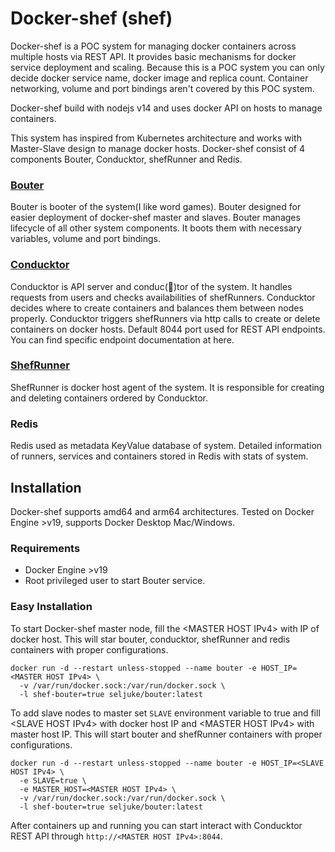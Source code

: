 # Docker-shef (shef)

Docker-shef is a POC system for managing docker containers across multiple hosts via REST API. It provides basic mechanisms for docker service deployment and scaling. Because this is a POC system you can only decide docker service name, docker image and replica count. Container networking, volume and port bindings aren't covered by this POC system.

Docker-shef build with nodejs v14 and uses docker API on hosts to manage containers.

This system has inspired from Kubernetes architecture and works with Master-Slave design to manage docker hosts. Docker-shef consist of 4 components Bouter, Conducktor, shefRunner and Redis.

### [Bouter](https://github.com/docker-shef/bouter)

Bouter is booter of the system(I like word games). Bouter designed for easier deployment of docker-shef master and slaves. Bouter manages lifecycle of all other system components. It boots them with necessary variables, volume and port bindings.

### [Conducktor](https://github.com/docker-shef/conducktor)

Conducktor is API server and conduc(🦆)tor of the system. It handles requests from users and checks availabilities of shefRunners. Conducktor decides where to create containers and balances them between nodes properly. Conducktor triggers shefRunners via http calls to create or delete containers on docker hosts. Default 8044 port used for REST API endpoints. You can find specific endpoint documentation at here.

### [ShefRunner](https://github.com/docker-shef/shefRunner)

ShefRunner is docker host agent of the system. It is responsible for creating and deleting containers ordered by Conducktor.

### Redis

Redis used as metadata KeyValue database of system. Detailed information of runners, services and containers stored in Redis with stats of system.


## Installation

Docker-shef supports amd64 and arm64 architectures. Tested on Docker Engine >v19, supports Docker Desktop Mac/Windows.
### Requirements
- Docker Engine >v19
- Root privileged user to start Bouter service.

### Easy Installation

To start Docker-shef master node, fill the \<MASTER HOST IPv4\> with IP of docker host. This will star bouter, conducktor, shefRunner and redis containers with proper configurations.
```
docker run -d --restart unless-stopped --name bouter -e HOST_IP=<MASTER HOST IPv4> \
  -v /var/run/docker.sock:/var/run/docker.sock \
  -l shef-bouter=true seljuke/bouter:latest
```

To add slave nodes to master set `SLAVE` environment variable to true and fill \<SLAVE HOST IPv4\> with docker host IP and \<MASTER HOST IPv4\> with master host IP. This will start bouter and shefRunner containers with proper configurations.
```
docker run -d --restart unless-stopped --name bouter -e HOST_IP=<SLAVE HOST IPv4> \
  -e SLAVE=true \
  -e MASTER_HOST=<MASTER HOST IPv4> \
  -v /var/run/docker.sock:/var/run/docker.sock \
  -l shef-bouter=true seljuke/bouter:latest
```

After containers up and running you can start interact with Conducktor REST API through `http://<MASTER HOST IPv4>:8044`.
